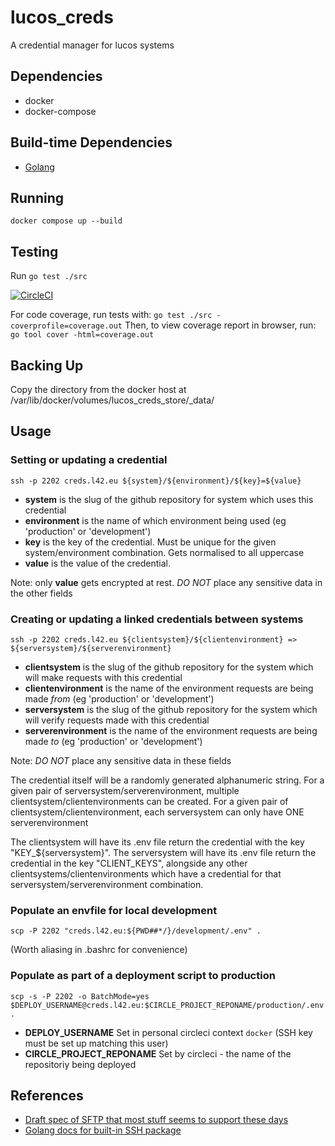 # lucos_creds
A credential manager for lucos systems


## Dependencies

* docker
* docker-compose

## Build-time Dependencies

* [Golang](https://golang.org/)

## Running
`docker compose up --build`

## Testing
Run `go test ./src`

[![CircleCI](https://circleci.com/gh/lucas42/lucos_creds.svg?style=shield)](https://circleci.com/gh/lucas42/lucos_creds)

For code coverage, run tests with:
`go test ./src -coverprofile=coverage.out`
Then, to view coverage report in browser, run:
`go tool cover -html=coverage.out`

## Backing Up
Copy the directory from the docker host at /var/lib/docker/volumes/lucos\_creds\_store/\_data/

## Usage

### Setting or updating a credential

`ssh -p 2202 creds.l42.eu ${system}/${environment}/${key}=${value}`

* **system** is the slug of the github repository for system which uses this credential
* **environment** is the name of which environment being used (eg 'production' or 'development')
* **key** is the key of the credential.  Must be unique for the given system/environment combination. Gets normalised to all uppercase
* **value** is the value of the credential.

Note: only **value** gets encrypted at rest.  *DO NOT* place any sensitive data in the other fields

### Creating or updating a linked credentials between systems

`ssh -p 2202 creds.l42.eu ${clientsystem}/${clientenvironment} => ${serversystem}/${serverenvironment}`

* **clientsystem** is the slug of the github repository for the system which will make requests with this credential
* **clientenvironment** is the name of the environment requests are being made *from* (eg 'production' or 'development')
* **serversystem** is the slug of the github repository for the system which will verify requests made with this credential
* **serverenvironment** is the name of the environment requests are being made *to* (eg 'production' or 'development')

Note: *DO NOT* place any sensitive data in these fields

The credential itself will be a randomly generated alphanumeric string.
For a given pair of serversystem/serverenvironment, multiple clientsystem/clientenvironments can be created.
For a given pair of clientsystem/clientenvironment, each serversystem can only have ONE serverenvironment

The clientsystem will have its .env file return the credential with the key "KEY_${serversystem}".
The serversystem will have its .env file return the credential in the key "CLIENT_KEYS", alongside any other clientsystems/clientenvironments which have a credential for that serversystem/serverenvironment combination.

### Populate an envfile for local development

`scp -P 2202 "creds.l42.eu:${PWD##*/}/development/.env" .`

(Worth aliasing in .bashrc for convenience)


### Populate as part of a deployment script to production

`scp -s -P 2202 -o BatchMode=yes $DEPLOY_USERNAME@creds.l42.eu:$CIRCLE_PROJECT_REPONAME/production/.env .`

* **DEPLOY_USERNAME** Set in personal circleci context `docker` (SSH key must be set up matching this user)
* **CIRCLE_PROJECT_REPONAME** Set by circleci - the name of the repositoriy being deployed


## References

* [Draft spec of SFTP that most stuff seems to support these days](https://datatracker.ietf.org/doc/html/draft-ietf-secsh-filexfer-02)
* [Golang docs for built-in SSH package](https://pkg.go.dev/golang.org/x/crypto/ssh)
